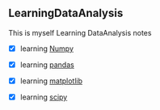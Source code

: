 ## LearningDataAnalysis

This is myself Learning DataAnalysis notes

- [x] learning [Numpy](https://numpy.org/)
 
- [x] learning [pandas](https://pandas.pydata.org/docs/)
 
- [x] learning [matplotlib](https://matplotlib.org/stable/contents.html)

- [x] learning [scipy](https://www.scipy.org/docs.html)
